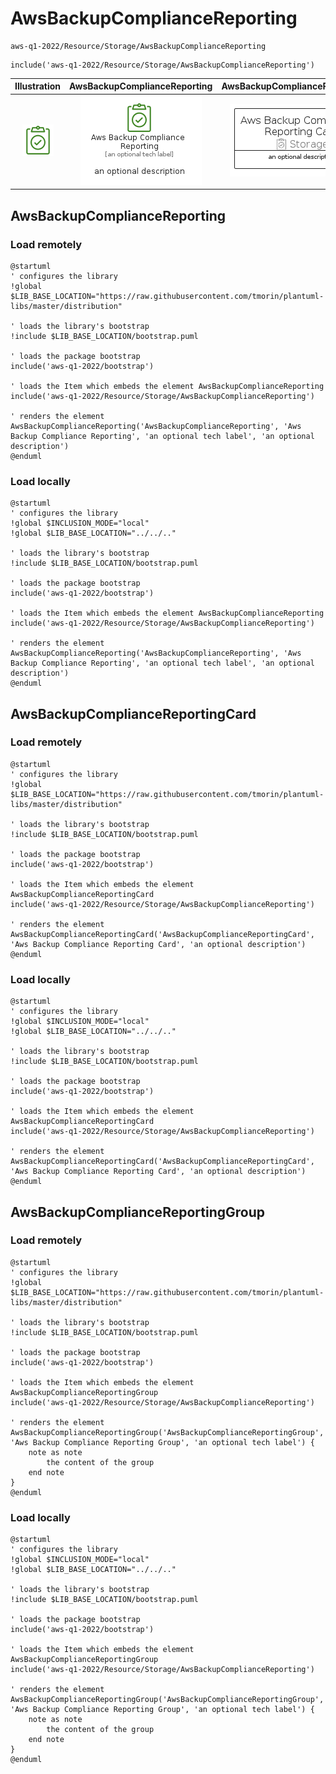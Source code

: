 # AwsBackupComplianceReporting


```text
aws-q1-2022/Resource/Storage/AwsBackupComplianceReporting
```

```text
include('aws-q1-2022/Resource/Storage/AwsBackupComplianceReporting')
```



| Illustration | AwsBackupComplianceReporting | AwsBackupComplianceReportingCard | AwsBackupComplianceReportingGroup |
| :---: | :---: | :---: | :---: |
| ![illustration for Illustration](../../../aws-q1-2022/Resource/Storage/AwsBackupComplianceReporting.png) | ![illustration for AwsBackupComplianceReporting](../../../aws-q1-2022/Resource/Storage/AwsBackupComplianceReporting.Local.png) | ![illustration for AwsBackupComplianceReportingCard](../../../aws-q1-2022/Resource/Storage/AwsBackupComplianceReportingCard.Local.png) | ![illustration for AwsBackupComplianceReportingGroup](../../../aws-q1-2022/Resource/Storage/AwsBackupComplianceReportingGroup.Local.png) |




## AwsBackupComplianceReporting

### Load remotely
```plantuml
@startuml
' configures the library
!global $LIB_BASE_LOCATION="https://raw.githubusercontent.com/tmorin/plantuml-libs/master/distribution"

' loads the library's bootstrap
!include $LIB_BASE_LOCATION/bootstrap.puml

' loads the package bootstrap
include('aws-q1-2022/bootstrap')

' loads the Item which embeds the element AwsBackupComplianceReporting
include('aws-q1-2022/Resource/Storage/AwsBackupComplianceReporting')

' renders the element
AwsBackupComplianceReporting('AwsBackupComplianceReporting', 'Aws Backup Compliance Reporting', 'an optional tech label', 'an optional description')
@enduml
```

### Load locally
```plantuml
@startuml
' configures the library
!global $INCLUSION_MODE="local"
!global $LIB_BASE_LOCATION="../../.."

' loads the library's bootstrap
!include $LIB_BASE_LOCATION/bootstrap.puml

' loads the package bootstrap
include('aws-q1-2022/bootstrap')

' loads the Item which embeds the element AwsBackupComplianceReporting
include('aws-q1-2022/Resource/Storage/AwsBackupComplianceReporting')

' renders the element
AwsBackupComplianceReporting('AwsBackupComplianceReporting', 'Aws Backup Compliance Reporting', 'an optional tech label', 'an optional description')
@enduml
```

## AwsBackupComplianceReportingCard

### Load remotely
```plantuml
@startuml
' configures the library
!global $LIB_BASE_LOCATION="https://raw.githubusercontent.com/tmorin/plantuml-libs/master/distribution"

' loads the library's bootstrap
!include $LIB_BASE_LOCATION/bootstrap.puml

' loads the package bootstrap
include('aws-q1-2022/bootstrap')

' loads the Item which embeds the element AwsBackupComplianceReportingCard
include('aws-q1-2022/Resource/Storage/AwsBackupComplianceReporting')

' renders the element
AwsBackupComplianceReportingCard('AwsBackupComplianceReportingCard', 'Aws Backup Compliance Reporting Card', 'an optional description')
@enduml
```

### Load locally
```plantuml
@startuml
' configures the library
!global $INCLUSION_MODE="local"
!global $LIB_BASE_LOCATION="../../.."

' loads the library's bootstrap
!include $LIB_BASE_LOCATION/bootstrap.puml

' loads the package bootstrap
include('aws-q1-2022/bootstrap')

' loads the Item which embeds the element AwsBackupComplianceReportingCard
include('aws-q1-2022/Resource/Storage/AwsBackupComplianceReporting')

' renders the element
AwsBackupComplianceReportingCard('AwsBackupComplianceReportingCard', 'Aws Backup Compliance Reporting Card', 'an optional description')
@enduml
```

## AwsBackupComplianceReportingGroup

### Load remotely
```plantuml
@startuml
' configures the library
!global $LIB_BASE_LOCATION="https://raw.githubusercontent.com/tmorin/plantuml-libs/master/distribution"

' loads the library's bootstrap
!include $LIB_BASE_LOCATION/bootstrap.puml

' loads the package bootstrap
include('aws-q1-2022/bootstrap')

' loads the Item which embeds the element AwsBackupComplianceReportingGroup
include('aws-q1-2022/Resource/Storage/AwsBackupComplianceReporting')

' renders the element
AwsBackupComplianceReportingGroup('AwsBackupComplianceReportingGroup', 'Aws Backup Compliance Reporting Group', 'an optional tech label') {
    note as note
        the content of the group
    end note
}
@enduml
```

### Load locally
```plantuml
@startuml
' configures the library
!global $INCLUSION_MODE="local"
!global $LIB_BASE_LOCATION="../../.."

' loads the library's bootstrap
!include $LIB_BASE_LOCATION/bootstrap.puml

' loads the package bootstrap
include('aws-q1-2022/bootstrap')

' loads the Item which embeds the element AwsBackupComplianceReportingGroup
include('aws-q1-2022/Resource/Storage/AwsBackupComplianceReporting')

' renders the element
AwsBackupComplianceReportingGroup('AwsBackupComplianceReportingGroup', 'Aws Backup Compliance Reporting Group', 'an optional tech label') {
    note as note
        the content of the group
    end note
}
@enduml
```

